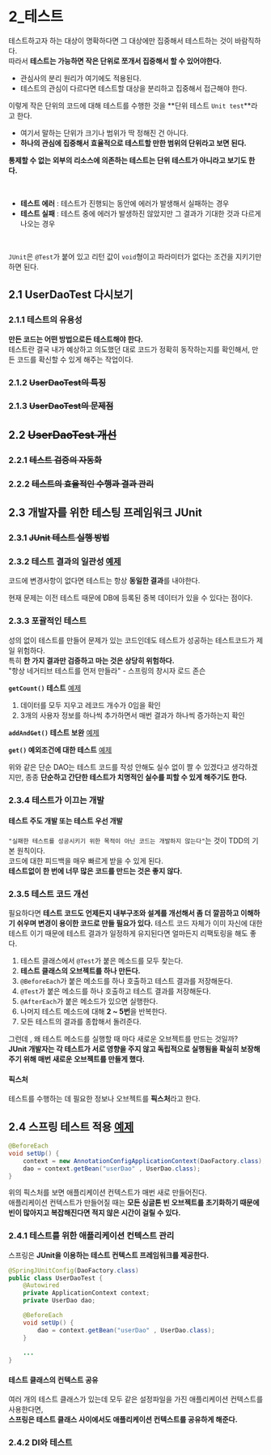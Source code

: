 # **2_테스트**

테스트하고자 하는 대상이 명확하다면 그 대상에만 집중해서 테스트하는 것이 바람직하다.<br>
따라서 **테스트는 가능하면 작은 단위로 쪼개서 집중해서 할 수 있어야한다.**
- 관심사의 분리 원리가 여기에도 적용된다.
- 테스트의 관심이 다르다면 테스트할 대상을 분리하고 집중해서 접근해야 한다.

이렇게 작은 단위의 코드에 대해 테스트를 수행한 것을 **단위 테스트 `Unit test`**라고 한다.
- 여기서 말하는 단위가 크기나 범위가 딱 정해진 건 아니다.
- **하나의 관심에 집중해서 효율적으로 테스트할 만한 범위의 단위라고 보면 된다.**

**통제할 수 없는 외부의 리소스에 의존하는 테스트는 단위 테스트가 아니라고 보기도 한다.**

<br>

- **테스트 에러** : 테스트가 진행되는 동안에 에러가 발생해서 실패하는 경우
- **테스트 실패** : 테스트 중에 에러가 발생하진 않았지만 그 결과가 기대한 것과 다르게 나오는 경우

<br>

`JUnit`은 `@Test`가 붙어 있고 리턴 값이 `void`형이고 파라미터가 없다는 조건을 지키기만 하면 된다.

## **2.1 UserDaoTest 다시보기**

### 2.1.1 테스트의 유용성
**만든 코드는 어떤 방법으로든 테스트해야 한다.**<br>
테스트란 결국 내가 예상하고 의도했던 대로 코드가 정확히 동작하는지를 확인해서, 만든 코드를 확신할 수 있게 해주는 작업이다.

### 2.1.2 ~~UserDaoTest의 특징~~

### 2.1.3 ~~UserDaoTest의 문제점~~

## **2.2 ~~UserDaoTest 개선~~**

### 2.2.1 ~~테스트 검증의 자동화~~

### 2.2.2 ~~테스트의 효율적인 수행과 결과 관리~~

## **2.3 개발자를 위한 테스팅 프레임워크 JUnit**

### 2.3.1 ~~JUnit 테스트 실행 방법~~

### 2.3.2 테스트 결과의 일관성 [예제](https://github.com/jdalma/tobyspringin5/commit/caee27c85433f1a4f95d8db3587ee12df7181b9b)
코드에 변경사항이 없다면 테스트는 항상 **동일한 결과**를 내야한다.

현재 문제는 이전 테스트 때문에 DB에 등록된 중복 데이터가 있을 수 있다는 점이다.

### 2.3.3 포괄적인 테스트

성의 없이 테스트를 만들어 문제가 있는 코드인데도 테스트가 성공하는 테스트코드가 제일 위험하다.  
특히 **한 가지 결과만 검증하고 마는 것은 상당히 위험하다.**  
"항상 네거티브 테스트를 먼저 만들라" - 스프링의 창시자 로드 존슨

**`getCount()` 테스트** [예제](https://github.com/jdalma/tobyspringin5/commit/e2e708687111c4f254495ecf79ddbc2e5028bae4)  
1. 데이터를 모두 지우고 레코드 개수가 0임을 확인
2. 3개의 사용자 정보를 하나씩 추가하면서 매번 결과가 하나씩 증가하는지 확인

**`addAndGet()` 테스트 보완** [예제](https://github.com/jdalma/tobyspringin5/commit/fd53556823611c6a83d84ee0a691220228409e3a)

**`get()` 예외조건에 대한 테스트** [예제](https://github.com/jdalma/tobyspringin5/commit/98fb542cf9c9ab23340f58c95bc0b252ead765d3)

위와 같은 단순 DAO는 테스트 코드를 작성 안해도 실수 없이 짤 수 있겠다고 생각하겠지만, 종종 **단순하고 간단한 테스트가 치명적인 실수를 피할 수 있게 해주기도 한다.**  

### 2.3.4 테스트가 이끄는 개발

#### 테스트 주도 개발 또는 테스트 우선 개발

`"실패한 테스트를 성공시키기 위한 목적이 아닌 코드는 개발하지 않는다"`는 것이 TDD의 기본 원칙이다.  
코드에 대한 피드백을 매우 빠르게 받을 수 있게 된다.  
**테스트없이 한 번에 너무 많은 코드를 만드는 것은 좋지 않다.**

### 2.3.5 테스트 코드 개선

필요하다면 **테스트 코드도 언제든지 내부구조와 설계를 개선해서 좀 더 깔끔하고 이해하기 쉬우며 변경이 용이한 코드로 만들 필요가 있다.**
테스트 코드 자체가 이미 자신에 대한 테스트 이기 때문에 테스트 결과가 일정하게 유지된다면 얼마든지 리팩토링을 해도 좋다.

1. 테스트 클래스에서 `@Test`가 붙은 메소드를 모두 찾는다.
2. **테스트 클래스의 오브젝트를 하나 만든다.**
3. `@BeforeEach`가 붙은 메소드를 하나 호출하고 테스트 결과를 저장해둔다.
4. `@Test`가 붙은 메소드를 하나 호출하고 테스트 결과를 저장해둔다.
5. `@AfterEach`가 붙은 메소드가 있으면 실행한다.
6. 나머지 테스트 메소드에 대해 **2 ~ 5번**을 반복한다.
7. 모든 테스트의 결과를 종합해서 돌려준다.

그런데 , 왜 테스트 메소드를 실행할 때 마다 새로운 오브젝트를 만드는 것일까?  
**JUnit 개발자는 각 테스트가 서로 영향을 주지 않고 독립적으로 실행됨을 확실히 보장해주기 위해 매번 새로운 오브젝트를 만들게 했다.**

#### 픽스처

테스트를 수행하는 데 필요한 정보나 오브젝트를 **픽스처**라고 한다.

## **2.4 스프링 테스트 적용** [예제](https://github.com/jdalma/tobyspringin5/commit/753e4e4c1fa6d131d349a1037afe94047e1898f3)

```java
@BeforeEach
void setUp() {
    context = new AnnotationConfigApplicationContext(DaoFactory.class);
    dao = context.getBean("userDao" , UserDao.class);
}
```

위의 픽스처를 보면 애플리케이션 컨텍스트가 매번 새로 만들어진다.  
애플리케이션 컨텍스트가 만들어질 때는 **모든 싱글톤 빈 오브젝트를 초기화하기 때문에 빈이 많아지고 복잡해진다면 적지 않은 시간이 걸릴 수 있다.**  

### 2.4.1 테스트를 위한 애플리케이션 컨텍스트 관리

스프링은 **JUnit을 이용하는 테스트 컨텍스트 프레임워크를 제공한다.**  

```java
@SpringJUnitConfig(DaoFactory.class)
public class UserDaoTest {
    @Autowired
    private ApplicationContext context;
    private UserDao dao;

    @BeforeEach
    void setUp() {
        dao = context.getBean("userDao" , UserDao.class);
    }
    
    ...    
}
```

#### 테스트 클래스의 컨텍스트 공유

여러 개의 테스트 클래스가 있는데 모두 같은 설정파일을 가진 애플리케이션 컨텍스트를 사용한다면,  
**스프링은 테스트 클래스 사이에서도 애플리케이션 컨텍스트를 공유하게 해준다.**

### 2.4.2 DI와 테스트
